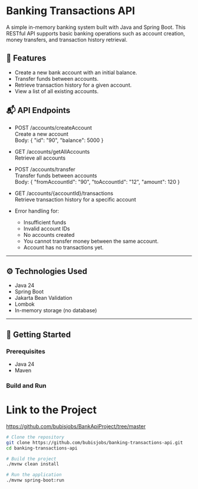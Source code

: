 # Banking Transactions API

A simple in-memory banking system built with Java and Spring Boot. This RESTful API supports basic banking operations such as account creation, money transfers, and transaction history retrieval.



## 📌 Features

- Create a new bank account with an initial balance.
- Transfer funds between accounts.
- Retrieve transaction history for a given account.
- View a list of all existing accounts.

## 📬 API Endpoints
- POST /accounts/createAccount  
  Create a new account  
  Body: { "id": "90", "balance": 5000 }

- GET /accounts/getAllAccounts  
  Retrieve all accounts

- POST /accounts/transfer  
  Transfer funds between accounts  
  Body: { "fromAccountId": "90", "toAccountId": "12", "amount": 120 }

- GET /accounts/{accountId}/transactions  
  Retrieve transaction history for a specific account




- Error handling for:
  - Insufficient funds
  - Invalid account IDs
  - No accounts created
  - You cannot transfer money between the same account.
  - Account has no transactions yet.

---

## ⚙️ Technologies Used

- Java 24
- Spring Boot
- Jakarta Bean Validation
- Lombok
- In-memory storage (no database)

---

## 🚀 Getting Started

### Prerequisites

- Java 24
- Maven

### Build and Run

# Link to the Project
https://github.com/bubisjobs/BankApiProject/tree/master

```bash
# Clone the repository
git clone https://github.com/bubisjobs/banking-transactions-api.git
cd banking-transactions-api

# Build the project
./mvnw clean install

# Run the application
./mvnw spring-boot:run
